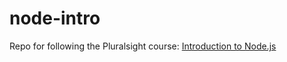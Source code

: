# node-intro
Repo for following the Pluralsight course: [Introduction to Node.js](https://app.pluralsight.com/library/courses/node-intro/table-of-contents)
